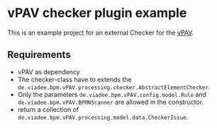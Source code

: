 # vPAV checker plugin example

This is an example project for an external Checker for the [vPAV](https://github.com/viadee/vPAV).

## Requirements
- vPAV as dependency
- The checker-class have to extends the `de.viadee.bpm.vPAV.processing.checker.AbstractElementChecker`.
- Only the parameters `de.viadee.bpm.vPAV.config.model.Rule` and `de.viadee.bpm.vPAV.BPMNScanner` are allowed in the constructor.
- return a collection of `de.viadee.bpm.vPAV.processing.model.data.CheckerIssue`.
